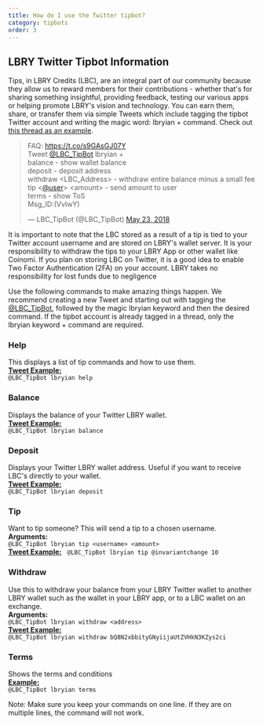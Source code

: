 ```yaml
---
title: How do I use the Twitter tipbot?
category: tipbots
order: 3
---
```


## LBRY Twitter Tipbot Information

Tips, in LBRY Credits (LBC), are an integral part of our community because they allow us to reward members for their contributions - whether that's for sharing something insightful, providing feedback, testing our various apps or helping promote LBRY's vision and technology. You can earn them, share, or transfer them via simple Tweets which include tagging the tipbot Twitter account and writing the magic word: lbryian + command. Check out [this thread as an example](https://twitter.com/TomZarebczan/status/991901394218176512).

<blockquote class="twitter-tweet" data-lang="en"><p lang="en" dir="ltr">FAQ: <a href="https://t.co/s9GAsGJ07Y">https://t.co/s9GAsGJ07Y</a><br>Tweet <a href="https://twitter.com/LBC_TipBot?ref_src=twsrc%5Etfw">@LBC_TipBot</a> lbryian + <br>balance - show wallet balance<br>deposit - deposit address<br>withdraw &lt;LBC_Address&gt; - withdraw entire balance minus a small fee<br>tip &lt;<a href="https://twitter.com/User?ref_src=twsrc%5Etfw">@user</a>&gt; &lt;amount&gt; - send amount to user<br>terms - show ToS  <br>Msg_ID:(VvIwY)</p>&mdash; LBC_TipBot (@LBC_TipBot) <a href="https://twitter.com/LBC_TipBot/status/999372246538899456?ref_src=twsrc%5Etfw">May 23, 2018</a></blockquote>
<script async src="https://platform.twitter.com/widgets.js" charset="utf-8"></script>

It is important to note that the LBC stored as a result of a tip is tied to your Twitter account username and are stored on LBRY's wallet server. It is your responsibility to withdraw the tips to your LBRY App or other wallet like Coinomi. If you plan on storing LBC on Twitter, it is a good idea to enable Two Factor Authentication (2FA) on your account. LBRY takes no responsibility for lost funds due to negligence 

Use the following commands to make amazing things happen. We recommend creating a new Tweet and starting out with tagging the [@LBC_TipBot](https://twitter.com/LBC_TipBot), followed by the magic lbryian keyword and then the desired command. If the tipbot account is already tagged in a thread, only the lbryian keyword + command are required.

### Help
This displays a list of tip commands and how to use them.  
[**Tweet Example:**](https://twitter.com/TomZarebczan/status/991901394218176512)  
`@LBC_TipBot lbryian help`

### Balance
Displays the balance of your Twitter LBRY wallet.   
[**Tweet Example:**](https://twitter.com/TomZarebczan/status/990997322820739073)   
`@LBC_TipBot lbryian balance`   

### Deposit
Displays your Twitter LBRY wallet address. Useful if you want to receive LBC's directly to your wallet.   
[**Tweet Example:**](https://twitter.com/jsigwart/status/989915385293029376)   
`@LBC_TipBot lbryian deposit`   

### Tip
Want to tip someone? This will send a tip to a chosen username.  
**Arguments:**  
`@LBC_TipBot lbryian tip <username> <amount>`  
[**Tweet Example:**](https://twitter.com/TomZarebczan/status/991692765036720129)   
`@LBC_TipBot lbryian tip @invariantchange 10` 

### Withdraw
Use this to withdraw your balance from your LBRY Twitter wallet to another LBRY wallet such as the wallet in your LBRY app, or to a LBC wallet on an exchange.   
**Arguments:**   
`@LBC_TipBot lbryian withdraw <address>`      
[**Tweet Example:**](https://twitter.com/TrendsPremium/status/991493692669267968)  
`@LBC_TipBot lbryian withdraw bQ8N2xbbityGNyiijaUtZVHkN3KZys2ci`

### Terms
Shows the terms and conditions  
[**Example:**](https://twitter.com/TomZarebczan/status/989748476811530240)   
`@LBC_TipBot lbryian terms`

Note: Make sure you keep your commands on one line. If they are on multiple lines, the command will not work.

